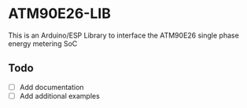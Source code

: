# ATM90E26-LIB

This is an Arduino/ESP Library to interface the ATM90E26 single phase energy metering SoC


## Todo

- [ ] Add documentation
- [ ] Add additional examples
